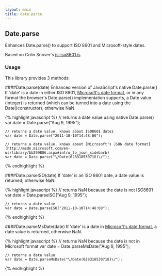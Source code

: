 ```yaml
---
layout: main
title: date-parse
---
```


## Date.parse

Enhances Date.parse() to support ISO 8601 and Microsoft-style dates.

Based on Colin Snover's [js-iso8601.js](https://github.com/csnover/js-iso8601)

### Usage
This library provides 3 methods:

####Date.parse(date)
Enhanced version of JavaScript's native Date.parse()
If 'date' is a date in either ISO 8601, [Microsoft's date format](http://msdn.microsoft.com/en-us/library/bb299886.aspx#intro_to_json_sidebarb), 
or in any format the browser's Date.parse() implementation supports, a Date value (integer) is returned (which can be turned into a date using the Date()constructor), otherwise NaN.

{% highlight javascript %}
    // returns a date value using native Date.parse()
    var date = Date.parse("Aug 9, 1995");
    
    // returns a date value, knows about ISO8601 dates
    var date = Date.parse("2011-10-10T14:48:00");
    
    // returns a date value, knows about [Microsoft's JSON date format](http://msdn.microsoft.com/en-us/library/bb299886.aspx#intro_to_json_sidebarb)
    var date = Date.parse("\/Date(628318530718)\/");
{% endhighlight %}

####Date.parseISO(date)
If 'date' is an ISO 8601 date, a date value is returned, otherwise NaN.

{% highlight javascript %}
    // returns NaN because the date is not ISO8601
    var date = Date.parseISO("Aug 9, 1995");
    
    // returns a date value
    var date = Date.parseISO("2011-10-10T14:48:00");
{% endhighlight %}

####Date.parseMsDate(date)
If 'date' is a date in [Microsoft's date format](http://msdn.microsoft.com/en-us/library/bb299886.aspx#intro_to_json_sidebarb), 
a date value is returned, otherwise NaN.

{% highlight javascript %}
    // returns NaN because the date is not in Microsoft format
    var date = Date.parseMsDate("Aug 9, 1995");
    
    // returns a date value
    var date = Date.parseMsDate("\/Date(628318530718)\/");
{% endhighlight %}